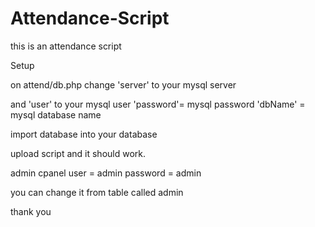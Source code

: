 # Attendance-Script
this is an attendance script

Setup

on attend/db.php change 'server' to your mysql server

and 'user' to your mysql user 'password'= mysql password 'dbName' = mysql database name

import database into your database 

upload script and it should work. 

admin cpanel user = admin    password = admin 

you can change it from table called admin

thank you


